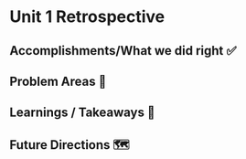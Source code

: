 # Unit 1 Retrospective


## Accomplishments/What we did right ✅


## Problem Areas 🧐


## Learnings / Takeaways 💪


## Future Directions 🗺



